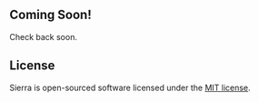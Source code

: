 ## Coming Soon!

Check back soon.

## License

Sierra is open-sourced software licensed under the [MIT license](https://opensource.org/licenses/MIT).

